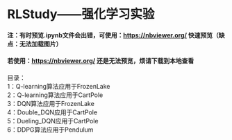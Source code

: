 # RLStudy——强化学习实验
#### 注：有时预览.ipynb文件会出错，可使用：https://nbviewer.org/ 快速预览（缺点：无法加载图片）
#### 若使用：https://nbviewer.org/ 还是无法预览，烦请下载到本地查看
目录：<br/>
1：Q-learning算法应用于FrozenLake<br/>
2：Q-learning算法应用于CartPole<br/>
3：DQN算法应用于FrozenLake<br/>
4：Double_DQN应用于CartPole<br/>
5：Dueling_DQN应用于CartPole<br/>
6：DDPG算法应用于Pendulum<br/>
